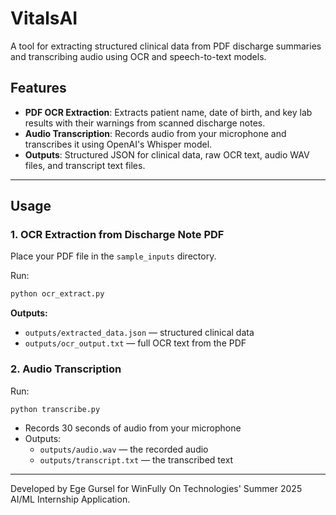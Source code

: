 # VitalsAI

A tool for extracting structured clinical data from PDF discharge summaries and transcribing audio using OCR and speech-to-text models.

## Features

- **PDF OCR Extraction**: Extracts patient name, date of birth, and key lab results with their warnings from scanned discharge notes.
- **Audio Transcription**: Records audio from your microphone and transcribes it using OpenAI's Whisper model.
- **Outputs**: Structured JSON for clinical data, raw OCR text, audio WAV files, and transcript text files.

---

## Usage

### 1. OCR Extraction from Discharge Note PDF

Place your PDF file in the `sample_inputs` directory.

Run:
```bash
python ocr_extract.py
```

**Outputs:**
- `outputs/extracted_data.json` — structured clinical data
- `outputs/ocr_output.txt` — full OCR text from the PDF

### 2. Audio Transcription

Run:
```bash
python transcribe.py
```

- Records 30 seconds of audio from your microphone
- Outputs:
  - `outputs/audio.wav` — the recorded audio
  - `outputs/transcript.txt` — the transcribed text

---

Developed by Ege Gursel for WinFully On Technologies' Summer 2025 AI/ML Internship Application.
